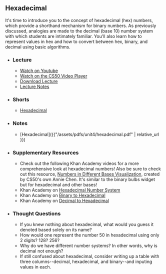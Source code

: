 ## Hexadecimal

It's time to introduce you to the concept of hexadecimal (hex) numbers, which provide a shorthand mechanism for binary numbers. As previously discussed, analogies are made to the decimal (base 10) number system with which students are intimately familiar. You'll also learn how to represent values in hex and how to convert between hex, binary, and decimal using basic algorithms.

- ### Lecture
  - [Watch on Youtube](https://www.youtube.com/embed/Zn8OJMYT-gc?start=5604&end=5732)
  - [Watch on the CS50 Video Player](https://video.cs50.net/2017/fall/lectures/4?t=1h33m24s)
  - [Download Lecture](http://cdn.cs50.net/2017/fall/lectures/4/lecture4-720p.mp4?download)
  - [Lecture Notes](https://docs.cs50.net/2017/fall/notes/4/lecture4.html#images)

- ### Shorts
  - [Hexadecimal](https://www.youtube.com/embed/u_atXp-NF6w)

- ### Notes
  - [Hexadecimal]({{"/assets/pdfs/unit4/hexadecimal.pdf" | relative_url }})

- ### Supplementary Resources
  - Check out the following Khan Academy videos for a more comprehensive look at hexadecimal numbers! Also be sure to check out this resource, [Numbers in Different Bases Visualization](https://www.khanacademy.org/computer-programming/numbers-in-different-bases-visualization/5886855988772864), created by CS50's own Annie Chen. It's similar to the binary bulbs widget but for hexadecimal and other bases!
  - Khan Academy on [Hexadecimal Number System](https://www.youtube.com/embed/4EJay-6Bioo)
  - Khan Academy on [Binary to Hexadecimal](https://www.youtube.com/embed/8T4F7WboWPQ)
  - Khan Academy on [Decimal to Hexadecimal](https://www.youtube.com/embed/NFmDz1dQyPU)

- ### Thought Questions
  - If you knew nothing about hexadecimal, what would you guess it denoted based solely on its name?
  - How would one represent the number 50 in hexadecimal using only 2 digits? 128? 256?
  - Why do we have different number systems? In other words, why is decimal not enough?
  - If still confused about hexadecimal, consider writing up a table with three columns--decimal, hexadecimal, and binary--and inputing values in each.
  